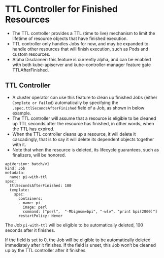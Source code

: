 # TTL Controller for Finished Resources

- The TTL controller provides a TTL (time to live) mechanism to limit the lifetime of resource objects that have finished execution. 
- TTL controller only handles Jobs for now, and may be expanded to handle other resources that will finish execution, such as Pods and custom resources.
- Alpha Disclaimer: this feature is currently alpha, and can be enabled with both kube-apiserver and kube-controller-manager feature gate TTLAfterFinished.

## TTL Controller

- A cluster operator can use this feature to clean up finished Jobs (either `Complete or Failed`) automatically by specifying the `.spec.ttlSecondsAfterFinished` field of a Job, as shown in below example. 
- The TTL controller will assume that a resource is eligible to be cleaned up TTL seconds after the resource has finished, in other words, when the TTL has expired. 
- When the TTL controller cleans up a resource, it will delete it cascadingly, that is to say it will delete its dependent objects together with it. 
- Note that when the resource is deleted, its lifecycle guarantees, such as finalizers, will be honored.

```
apiVersion: batch/v1
kind: Job
metadata:
  name: pi-with-ttl
spec:
  ttlSecondsAfterFinished: 100
  template:
    spec:
      containers:
      - name: pi
        image: perl
        command: ["perl",  "-Mbignum=bpi", "-wle", "print bpi(2000)"]
      restartPolicy: Never
```

The Job `pi-with-ttl` will be eligible to be automatically deleted, 100 seconds after it finishes.

If the field is set to 0, the Job will be eligible to be automatically deleted immediately after it finishes. If the field is unset, this Job won’t be cleaned up by the TTL controller after it finishes.

